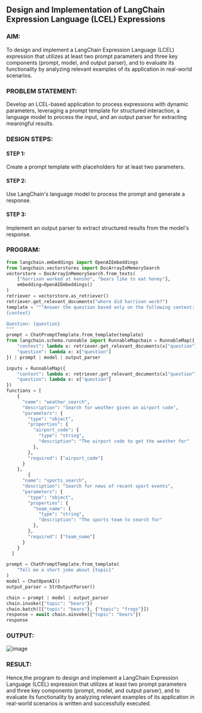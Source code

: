 ## Design and Implementation of LangChain Expression Language (LCEL) Expressions

### AIM:
To design and implement a LangChain Expression Language (LCEL) expression that utilizes at least two prompt parameters and three key components (prompt, model, and output parser), and to evaluate its functionality by analyzing relevant examples of its application in real-world scenarios.

### PROBLEM STATEMENT:
Develop an LCEL-based application to process expressions with dynamic parameters, leveraging a prompt template for structured interaction, a language model to process the input, and an output parser for extracting meaningful results.
### DESIGN STEPS:

#### STEP 1:
Create a prompt template with placeholders for at least two parameters.
#### STEP 2:
Use LangChain's language model to process the prompt and generate a response.
#### STEP 3:
Implement an output parser to extract structured results from the model's response.
### PROGRAM:
```py
from langchain.embeddings import OpenAIEmbeddings
from langchain.vectorstores import DocArrayInMemorySearch
vectorstore = DocArrayInMemorySearch.from_texts(
    ["harrison worked at kensho", "bears like to eat honey"],
    embedding=OpenAIEmbeddings()
)
retriever = vectorstore.as_retriever()
retriever.get_relevant_documents("where did harrison work?")
template = """Answer the question based only on the following context:
{context}

Question: {question}
"""
prompt = ChatPromptTemplate.from_template(template)
from langchain.schema.runnable import RunnableMapchain = RunnableMap({
    "context": lambda x: retriever.get_relevant_documents(x["question"]),
    "question": lambda x: x["question"]
}) | prompt | model | output_parser

inputs = RunnableMap({
    "context": lambda x: retriever.get_relevant_documents(x["question"]),
    "question": lambda x: x["question"]
})
functions = [
    {
      "name": "weather_search",
      "description": "Search for weather given an airport code",
      "parameters": {
        "type": "object",
        "properties": {
          "airport_code": {
            "type": "string",
            "description": "The airport code to get the weather for"
          },
        },
        "required": ["airport_code"]
      }
    },
        {
      "name": "sports_search",
      "description": "Search for news of recent sport events",
      "parameters": {
        "type": "object",
        "properties": {
          "team_name": {
            "type": "string",
            "description": "The sports team to search for"
          },
        },
        "required": ["team_name"]
      }
    }
  ]

prompt = ChatPromptTemplate.from_template(
    "Tell me a short joke about {topic}"
)
model = ChatOpenAI()
output_parser = StrOutputParser()

chain = prompt | model | output_parser
chain.invoke({"topic": "bears"})
chain.batch([{"topic": "bears"}, {"topic": "frogs"}])
response = await chain.ainvoke({"topic": "bears"})
response
```
### OUTPUT:
![image](https://github.com/user-attachments/assets/a5fb0f4f-78e6-4fff-bf51-dc68d72350e3)

### RESULT:
Hence,the program to design and implement a LangChain Expression Language (LCEL) expression that utilizes at least two prompt parameters and three key components (prompt, model, and output parser), and to evaluate its functionality by analyzing relevant examples of its application in real-world scenarios is written and successfully executed.
